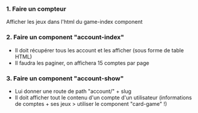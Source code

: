 ### 1. Faire un compteur

Afficher les jeux dans l'html du game-index component

### 2. Faire un component "account-index"

- Il doit récupérer tous les account et les afficher (sous forme de table HTML)
- Il faudra les paginer, on affichera 15 comptes par page

### 3. Faire un component "account-show"

- Lui donner une route de path "account/" + slug
- Il doit afficher tout le contenu d'un compte d'un utilisateur
  (informations de comptes + ses jeux > utiliser le component "card-game" !)
